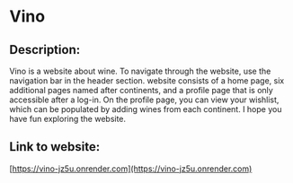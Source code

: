 # Vino

## Description:
Vino is a website about wine. To navigate through the website, use the navigation bar in the header section. website consists of a home page, six additional pages named after continents, and a profile page that is only accessible after a log-in. On the profile page, you can view your wishlist, which can be populated by adding wines from each continent. I hope you have fun exploring the website. 

## Link to website:
[https://vino-jz5u.onrender.com](https://vino-jz5u.onrender.com)
